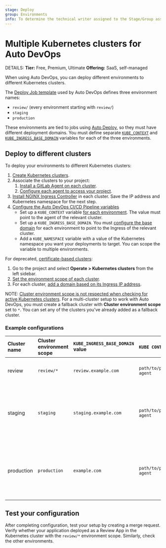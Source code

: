 ```yaml
---
stage: Deploy
group: Environments
info: To determine the technical writer assigned to the Stage/Group associated with this page, see https://handbook.gitlab.com/handbook/product/ux/technical-writing/#assignments
---
```


# Multiple Kubernetes clusters for Auto DevOps

DETAILS:
**Tier:** Free, Premium, Ultimate
**Offering:** SaaS, self-managed

When using Auto DevOps, you can deploy different environments to different Kubernetes clusters.

The [Deploy Job template](https://gitlab.com/gitlab-org/gitlab/-/blob/master/lib/gitlab/ci/templates/Jobs/Deploy.gitlab-ci.yml) used by Auto DevOps defines three environment names:

- `review/` (every environment starting with `review/`)
- `staging`
- `production`

These environments are tied to jobs using [Auto Deploy](stages.md#auto-deploy), so they must have different deployment domains. You must define separate [`KUBE_CONTEXT`](../../user/clusters/agent/ci_cd_workflow.md#environments-that-use-auto-devops) and [`KUBE_INGRESS_BASE_DOMAIN`](requirements.md#auto-devops-base-domain) variables for each of the three environments.

## Deploy to different clusters

To deploy your environments to different Kubernetes clusters:

1. [Create Kubernetes clusters](../../user/infrastructure/clusters/connect/new_gke_cluster.md).
1. Associate the clusters to your project:
    1. [Install a GitLab Agent on each cluster](../../user/clusters/agent/index.md).
    1. [Configure each agent to access your project](../../user/clusters/agent/install/index.md#configure-your-agent).
1. [Install NGINX Ingress Controller](cloud_deployments/auto_devops_with_gke.md#install-ingress) in each cluster. Save the IP address and Kubernetes namespace for the next step.
1. [Configure the Auto DevOps CI/CD Pipeline variables](cicd_variables.md#build-and-deployment-variables)
    - Set up a `KUBE_CONTEXT` variable [for each environment](../../ci/environments/index.md#limit-the-environment-scope-of-a-cicd-variable). The value must point to the agent of the relevant cluster.
    - Set up a `KUBE_INGRESS_BASE_DOMAIN`. You must [configure the base domain](requirements.md#auto-devops-base-domain) for each environment to point to the Ingress of the relevant cluster.
    - Add a `KUBE_NAMESPACE` variable with a value of the Kubernetes namespace you want your deployments to target. You can scope the variable to multiple environments.

For deprecated, [certificate-based clusters](../../user/infrastructure/clusters/index.md#certificate-based-kubernetes-integration-deprecated):

1. Go to the project and select **Operate > Kubernetes clusters** from the left sidebar.
1. [Set the environment scope of each cluster](../../user/project/clusters/multiple_kubernetes_clusters.md#setting-the-environment-scope).
1. For each cluster, [add a domain based on its Ingress IP address](../../user/project/clusters/gitlab_managed_clusters.md#base-domain).

NOTE:
[Cluster environment scope is not respected when checking for active Kubernetes clusters](https://gitlab.com/gitlab-org/gitlab/-/issues/20351). For a multi-cluster setup to work with Auto DevOps, you must create a fallback cluster with **Cluster environment scope** set to `*`. You can set any of the clusters you've already added as a fallback cluster.

### Example configurations

| Cluster name | Cluster environment scope | `KUBE_INGRESS_BASE_DOMAIN` value | `KUBE CONTEXT` value               | Variable environment scope | Notes |
| :------------| :-------------------------| :------------------------------- | :--------------------------------- | :--------------------------|:--|
| review       | `review/*`                | `review.example.com`             | `path/to/project:review-agent`     | `review/*`                 | A review cluster that runs all [Review Apps](../../ci/review_apps/index.md).|
| staging      | `staging`                 | `staging.example.com`            | `path/to/project:staging-agent`    | `staging`                  | Optional. A staging cluster that runs the deployments of the staging environments. You must [enable it first](cicd_variables.md#deploy-policy-for-staging-and-production-environments). |
| production   | `production`              | `example.com`                    | `path/to/project:production-agent` | `production`               | A production cluster that runs the production environment deployments. You can use [incremental rollouts](cicd_variables.md#incremental-rollout-to-production). |

## Test your configuration

After completing configuration, test your setup by creating a merge request.
Verify whether your application deployed as a Review App in the Kubernetes
cluster with the `review/*` environment scope. Similarly, check the
other environments.
